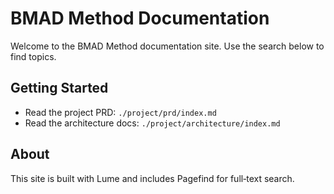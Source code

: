 # BMAD Method Documentation

Welcome to the BMAD Method documentation site. Use the search below to find topics.

<div id="search"></div>

## Getting Started

- Read the project PRD: `./project/prd/index.md`
- Read the architecture docs: `./project/architecture/index.md`

## About

This site is built with Lume and includes Pagefind for full‑text search.

